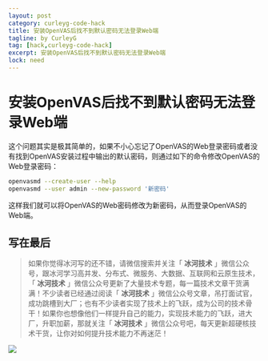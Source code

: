 ```yaml
---
layout: post
category: curleyg-code-hack
title: 安装OpenVAS后找不到默认密码无法登录Web端
tagline: by CurleyG
tag: [hack,curleyg-code-hack]
excerpt: 安装OpenVAS后找不到默认密码无法登录Web端
lock: need
---
```


# 安装OpenVAS后找不到默认密码无法登录Web端

这个问题其实是极其简单的，如果不小心忘记了OpenVAS的Web登录密码或者没有找到OpenVAS安装过程中输出的默认密码，则通过如下的命令修改OpenVAS的Web登录密码：

```bash
openvasmd --create-user --help
openvasmd --user admin --new-password '新密码'
```

这样我们就可以将OpenVAS的Web密码修改为新密码，从而登录OpenVAS的Web端。


## 写在最后

> 如果你觉得冰河写的还不错，请微信搜索并关注「 **冰河技术** 」微信公众号，跟冰河学习高并发、分布式、微服务、大数据、互联网和云原生技术，「 **冰河技术** 」微信公众号更新了大量技术专题，每一篇技术文章干货满满！不少读者已经通过阅读「 **冰河技术** 」微信公众号文章，吊打面试官，成功跳槽到大厂；也有不少读者实现了技术上的飞跃，成为公司的技术骨干！如果你也想像他们一样提升自己的能力，实现技术能力的飞跃，进大厂，升职加薪，那就关注「 **冰河技术** 」微信公众号吧，每天更新超硬核技术干货，让你对如何提升技术能力不再迷茫！


![](https://img-blog.csdnimg.cn/20200906013715889.png)
